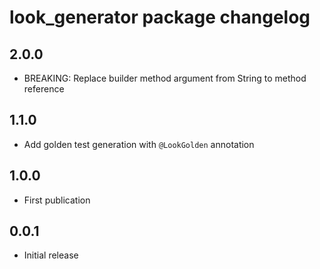 # look_generator package changelog

## 2.0.0

* BREAKING: Replace builder method argument from String to method reference

## 1.1.0

* Add golden test generation with `@LookGolden` annotation

## 1.0.0

* First publication

## 0.0.1

* Initial release
